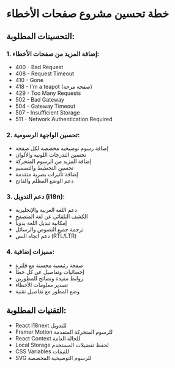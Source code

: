 # خطة تحسين مشروع صفحات الأخطاء

## التحسينات المطلوبة:

### 1. إضافة المزيد من صفحات الأخطاء:
- 400 - Bad Request
- 408 - Request Timeout
- 410 - Gone
- 418 - I'm a teapot (صفحة مرحة)
- 429 - Too Many Requests
- 502 - Bad Gateway
- 504 - Gateway Timeout
- 507 - Insufficient Storage
- 511 - Network Authentication Required

### 2. تحسين الواجهة الرسومية:
- إضافة رسوم توضيحية مخصصة لكل صفحة
- تحسين التدرجات اللونية والألوان
- إضافة المزيد من الرسوم المتحركة
- تحسين التخطيط والتصميم
- إضافة تأثيرات بصرية متقدمة
- دعم الوضع المظلم والفاتح

### 3. دعم التدويل (i18n):
- دعم اللغة العربية والإنجليزية
- الكشف التلقائي عن لغة المتصفح
- إمكانية تبديل اللغة يدوياً
- ترجمة جميع النصوص والرسائل
- دعم اتجاه النص (RTL/LTR)

### 4. مميزات إضافية:
- صفحة رئيسية محسنة مع فلترة
- إحصائيات وتفاصيل عن كل خطأ
- روابط مفيدة ونصائح للمطورين
- تصدير معلومات الأخطاء
- وضع المطور مع تفاصيل تقنية

## التقنيات المطلوبة:
- React i18next للتدويل
- Framer Motion للرسوم المتحركة المتقدمة
- React Context للحالة العامة
- Local Storage لحفظ تفضيلات المستخدم
- CSS Variables للثيمات
- SVG للرسوم التوضيحية المخصصة

